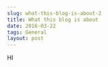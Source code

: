 ```yaml
---
slug: what-this-blog-is-about-2
title: What this blog is about
date: 2016-03-22
tags: General
layout: post
---
```


HI
